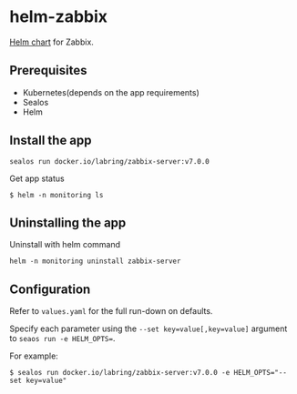 # helm-zabbix

[Helm chart](https://github.com/zabbix-community/helm-zabbix) for Zabbix.

## Prerequisites

- Kubernetes(depends on the app requirements)
- Sealos
- Helm

## Install the app

```shell
sealos run docker.io/labring/zabbix-server:v7.0.0
```

Get app status

```shell
$ helm -n monitoring ls
```

## Uninstalling the app

Uninstall with helm command

```shell
helm -n monitoring uninstall zabbix-server
```

## Configuration

Refer to  `values.yaml` for the full run-down on defaults.

Specify each parameter using the `--set key=value[,key=value]` argument to `seaos run -e HELM_OPTS=`.

For example:

```shell
$ sealos run docker.io/labring/zabbix-server:v7.0.0 -e HELM_OPTS="--set key=value"
```
